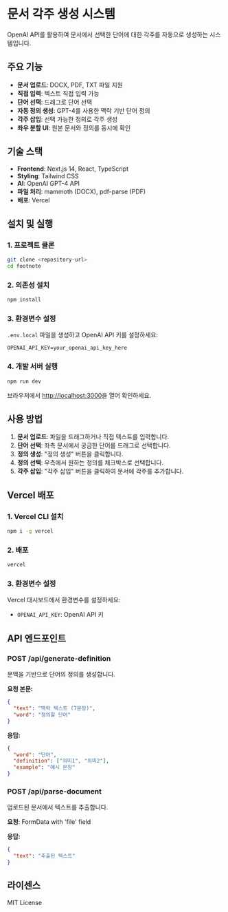 # 문서 각주 생성 시스템

OpenAI API를 활용하여 문서에서 선택한 단어에 대한 각주를 자동으로 생성하는 시스템입니다.

## 주요 기능

- **문서 업로드**: DOCX, PDF, TXT 파일 지원
- **직접 입력**: 텍스트 직접 입력 가능
- **단어 선택**: 드래그로 단어 선택
- **자동 정의 생성**: GPT-4를 사용한 맥락 기반 단어 정의
- **각주 삽입**: 선택 가능한 정의로 각주 생성
- **좌우 분할 UI**: 원본 문서와 정의를 동시에 확인

## 기술 스택

- **Frontend**: Next.js 14, React, TypeScript
- **Styling**: Tailwind CSS
- **AI**: OpenAI GPT-4 API
- **파일 처리**: mammoth (DOCX), pdf-parse (PDF)
- **배포**: Vercel

## 설치 및 실행

### 1. 프로젝트 클론

```bash
git clone <repository-url>
cd footnote
```

### 2. 의존성 설치

```bash
npm install
```

### 3. 환경변수 설정

`.env.local` 파일을 생성하고 OpenAI API 키를 설정하세요:

```env
OPENAI_API_KEY=your_openai_api_key_here
```

### 4. 개발 서버 실행

```bash
npm run dev
```

브라우저에서 [http://localhost:3000](http://localhost:3000)을 열어 확인하세요.

## 사용 방법

1. **문서 업로드**: 파일을 드래그하거나 직접 텍스트를 입력합니다.
2. **단어 선택**: 좌측 문서에서 궁금한 단어를 드래그로 선택합니다.
3. **정의 생성**: "정의 생성" 버튼을 클릭합니다.
4. **정의 선택**: 우측에서 원하는 정의를 체크박스로 선택합니다.
5. **각주 삽입**: "각주 삽입" 버튼을 클릭하여 문서에 각주를 추가합니다.

## Vercel 배포

### 1. Vercel CLI 설치

```bash
npm i -g vercel
```

### 2. 배포

```bash
vercel
```

### 3. 환경변수 설정

Vercel 대시보드에서 환경변수를 설정하세요:
- `OPENAI_API_KEY`: OpenAI API 키

## API 엔드포인트

### POST /api/generate-definition

문맥을 기반으로 단어의 정의를 생성합니다.

**요청 본문:**
```json
{
  "text": "맥락 텍스트 (7문장)",
  "word": "정의할 단어"
}
```

**응답:**
```json
{
  "word": "단어",
  "definition": ["의미1", "의미2"],
  "example": "예시 문장"
}
```

### POST /api/parse-document

업로드된 문서에서 텍스트를 추출합니다.

**요청**: FormData with 'file' field

**응답:**
```json
{
  "text": "추출된 텍스트"
}
```

## 라이센스

MIT License
